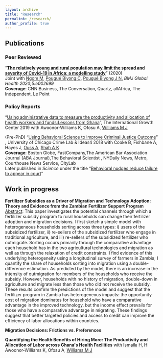 ```yaml
---
layout: archive
title: "Research"
permalink: /research/
author_profile: true
---
```

## Publications

### Peer Reviewed

“[**The relatively young and rural population may limit the spread and severity of Covid-19 in Africa: a modelling study**](https://gh.bmj.com/content/5/5/e002699)” (2020)  
Joint with [Ngom M](https://www.anl.gov/profile/marieme-ngom), [Pougué Biyong C](https://www.pantheonsorbonne.fr/recherche/page-perso/page/?tx_oxcspagepersonnel_pi1[uid]=cpouguebiy), [Pougué Biyong J N.](https://www.inet.ox.ac.uk/people/john-pougu%C3%A9-biyong/) 
_BMJ Global Health 2020;5:e002699_  
**Coverage**: CNN Business, The Conversation, Quartz, allAfrica, The Independent, Le Point 

### Policy Reports 
“[Using administrative data to measure the productivity and allocation of health workers and funds:Lessons from Ghana](https://www.theigc.org/wp-content/uploads/2020/01/Diop-et-al-2019-Policy-Brief.pdf)”, The International Growth Center 2019 with Awoonor-Williams K, Ofosu A, [Williams M J](https://martinjwilliams.com/)  
   
(Pre-PhD) “[Using Behavioral Science to Improve Criminal Justice Outcome](http://theslab.uchicago.edu/anuj/uploads/summons.pdf)” , University of Chicago Crime Lab & Ideas4 2018 with Cooke B, Fishbane A, Hayes J, [Ouss A](https:/www.aouss.github.io/), [Shah A K](https://www.chicagobooth.edu/faculty/directory/s/anuj-k-shah)   
**Coverage**: Boston Globe, FastCompany,The American Bar Association Journal (ABA Journal),The Behavioral Scientist , NYDaily News, Metro, Courthouse News Service, CityLab  
Later published in _Science_ under the title “[Behavioral nudges reduce failure to appear in court](https://science.sciencemag.org/content/early/2020/10/07/science.abb6591.abstract)"  


## Work in progress 

**Fertilizer Subsidies as a Driver of Migration and Technology Adoption: Theory and Evidence from the Zambian Fertilizer Support Program**  
<u>Abstract</u>: This paper investigates the potential channels through which a fertilizer subsidy program to rural households can change their fertilizer adoption and migration decisions. I first sketch a simple model with heterogeneous households sorting across three types: i) users of the subsidized fertilizer, ii) re-sellers of the subsidized fertilizer who engage in traditional agriculture, and iii) re-sellers of the subsidized fertilizer who outmigrate. Sorting occurs primarily through the comparative advantage each household has in the two agricultural technologies and migration as well as through the relaxation of credit constraints. I find evidence of this underlying heterogeneity using a longitudinal survey of farmers in Zambia; I quantify the share of households sorting into migration using a double-difference estimation. As predicted by the model, there is an increase in the intensity of outmigration for members of the households who receive the subsidy. However, households with no history of migration, double-down in agriculture and migrate less than those who did not receive the subsidy. These results confirm the predictions of the model and suggest that the fertilizer program in Zambia has heterogeneous impacts: the opportunity cost of migration dominates for household who have a comparative advantage in the improved technology, but the income effect prevails for those who have a comparative advantage in migrating. These findings suggest that better targeted policies and access to credit can improve the efficiency of labor allocations within countries. 
  
**Migration Decisions: Frictions vs. Preferences**  

**Quantifying the Health Benefits of Hiring More: The Productivity and Allocation of Labor across Ghana's Health Facilities** with [Ismaila H](https://www.researchgate.net/profile/Hamza_Ismaila),  H Awoonor-Williams K, Ofosu A, [Williams M J](https://martinjwilliams.com/)  